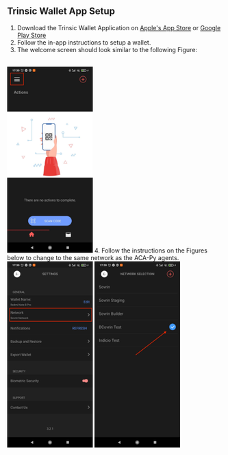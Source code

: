 ## Trinsic Wallet App Setup

1. Download the Trinsic Wallet Application on [Apple's App Store](https://apps.apple.com/us/app/trinsic-wallet/id1475160728) or [Google Play Store](https://play.google.com/store/apps/details?id=id.streetcred.apps.mobile)
2. Follow the in-app instructions to setup a wallet.
3. The welcome screen should look similar to the following Figure:
<br>
<img src="Trinsic_welcome_screen.jpeg" width="200">
4. Follow the instructions on the Figures below to change to the same network as the ACA-Py agents.
<br>
<img src="Trinsic_setup_network1.jpeg" width="200">
<img src="Trinsic_setup_network2.jpeg" width="200">